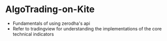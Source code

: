 # AlgoTrading-on-Kite
- Fundamentals of using zerodha's api  
- Refer to tradingview for understanding the implementations of the core technical indicators
